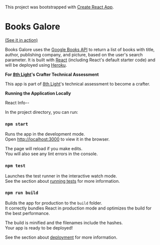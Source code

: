This project was bootstrapped with [Create React App](https://github.com/facebook/create-react-app).

# Books Galore

[(See it in action)](https://books-galore.herokuapp.com/)

Books Galore uses the [Google Books API](https://developers.google.com/books/docs/overview) to return a list of books with title, author, publishing company, and picture, based on the user's search parameter. It is built with [React](https://reactjs.org/) (including React's default starter code) and will be deployed using [Heroku](https://www.heroku.com/home).


**For [8th Light](https://8thlight.com/)'s Crafter Technical Assessment**

This app is part of [8th Light](https://8thlight.com/)'s technical assessment to become a crafter. 


**Running the Application Locally**

React Info--

In the project directory, you can run:

### `npm start`

Runs the app in the development mode.<br>
Open [http://localhost:3000](http://localhost:3000) to view it in the browser.

The page will reload if you make edits.<br>
You will also see any lint errors in the console.

### `npm test`

Launches the test runner in the interactive watch mode.<br>
See the section about [running tests](https://facebook.github.io/create-react-app/docs/running-tests) for more information.

### `npm run build`

Builds the app for production to the `build` folder.<br>
It correctly bundles React in production mode and optimizes the build for the best performance.

The build is minified and the filenames include the hashes.<br>
Your app is ready to be deployed!

See the section about [deployment](https://facebook.github.io/create-react-app/docs/deployment) for more information.


